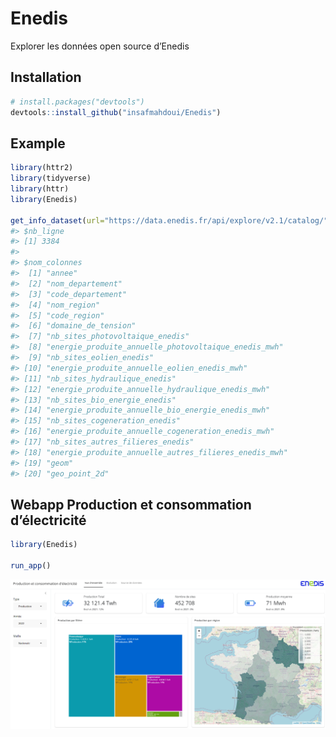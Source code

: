 
<!-- README.md is generated from README.Rmd. Please edit that file -->

# Enedis

<!-- badges: start -->
<!-- badges: end -->

Explorer les données open source d’Enedis

## Installation

``` r
# install.packages("devtools")
devtools::install_github("insafmahdoui/Enedis")
```

## Example

``` r
library(httr2)
library(tidyverse)
library(httr)
library(Enedis)

get_info_dataset(url="https://data.enedis.fr/api/explore/v2.1/catalog/",data_id="production-electrique-par-filiere-a-la-maille-departement")
#> $nb_ligne
#> [1] 3384
#> 
#> $nom_colonnes
#>  [1] "annee"                                               
#>  [2] "nom_departement"                                     
#>  [3] "code_departement"                                    
#>  [4] "nom_region"                                          
#>  [5] "code_region"                                         
#>  [6] "domaine_de_tension"                                  
#>  [7] "nb_sites_photovoltaique_enedis"                      
#>  [8] "energie_produite_annuelle_photovoltaique_enedis_mwh" 
#>  [9] "nb_sites_eolien_enedis"                              
#> [10] "energie_produite_annuelle_eolien_enedis_mwh"         
#> [11] "nb_sites_hydraulique_enedis"                         
#> [12] "energie_produite_annuelle_hydraulique_enedis_mwh"    
#> [13] "nb_sites_bio_energie_enedis"                         
#> [14] "energie_produite_annuelle_bio_energie_enedis_mwh"    
#> [15] "nb_sites_cogeneration_enedis"                        
#> [16] "energie_produite_annuelle_cogeneration_enedis_mwh"   
#> [17] "nb_sites_autres_filieres_enedis"                     
#> [18] "energie_produite_annuelle_autres_filieres_enedis_mwh"
#> [19] "geom"                                                
#> [20] "geo_point_2d"
```

## Webapp Production et consommation d’électricité

``` r
library(Enedis)

run_app()
```

![](https://raw.githubusercontent.com/insafmahdoui/Enedis/main/inst/webapp/exemple.PNG)
